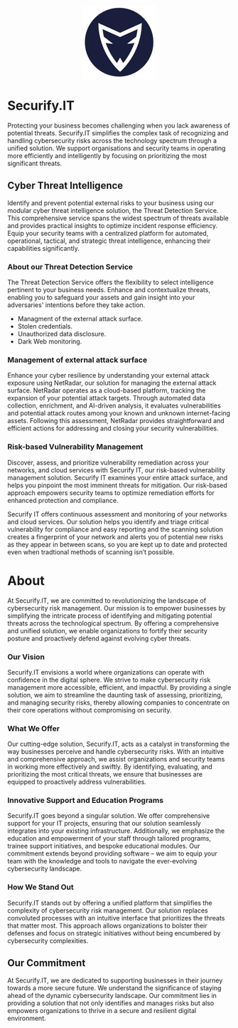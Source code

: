 <center><img src="/img/securfiy.it-logo.png" alt="Securify.IT" border="0"  /></a></center>


# Securify.IT
Protecting your business becomes challenging when you lack awareness of potential threats. Securify.IT simplifies the complex task of recognizing and handling cybersecurity risks across the technology spectrum through a unified solution. We support organisations and security teams in operating more efficiently and intelligently by focusing on prioritizing the most significant threats.

## Cyber Threat Intelligence 
Identify and prevent potential external risks to your business using our modular cyber threat intelligence solution, the Threat Detection Service. This comprehensive service spans the widest spectrum of threats available and provides practical insights to optimize incident response efficiency. Equip your security teams with a centralized platform for automated, operational, tactical, and strategic threat intelligence, enhancing their capabilities significantly.

### About our Threat Detection Service
The Threat Detection Service offers the flexibility to select intelligence pertinent to your business needs. Enhance and contextualize threats, enabling you to safeguard your assets and gain insight into your adversaries' intentions before they take action.

* Managment of the external attack surface.
* Stolen credentials.
* Unauthorized data disclosure.
* Dark Web monitoring.

 ### Management of external attack surface
Enhance your cyber resilience by understanding your external attack exposure using NetRadar, our solution for managing the external attack surface. NetRadar operates as a cloud-based platform, tracking the expansion of your potential attack targets. Through automated data collection, enrichment, and AI-driven analysis, it evaluates vulnerabilities and potential attack routes among your known and unknown internet-facing assets. Following this assessment, NetRadar provides straightforward and efficient actions for addressing and closing your security vulnerabilities.
 
### Risk-based Vulnerability Management 
Discover, assess, and prioritize vulnerability remediation across your networks, and cloud services with Securify IT, our risk-based vulnerability management solution. Securify IT examines your entire attack surface, and helps you pinpoint the most imminent threats for mitigation. Our risk-based approach empowers security teams to optimize remediation efforts for enhanced protection and compliance.

Securify IT offers continuous assessment and monitoring of your networks and cloud services. Our solution helps you identify and triage critical vulnerability for compliance and easy reporting and the scanning solution creates a fingerprint of your network and alerts you of potential new risks as they appear in between scans, so you are kept up to date and protected even when tradtional methods of scanning isn’t possible.

# About
At Securify.IT, we are committed to revolutionizing the landscape of cybersecurity risk management. Our mission is to empower businesses by simplifying the intricate process of identifying and mitigating potential threats across the technological spectrum. By offering a comprehensive and unified solution, we enable organizations to fortify their security posture and proactively defend against evolving cyber threats.

### Our Vision
Securify.IT envisions a world where organizations can operate with confidence in the digital sphere. We strive to make cybersecurity risk management more accessible, efficient, and impactful. By providing a single solution, we aim to streamline the daunting task of assessing, prioritizing, and managing security risks, thereby allowing companies to concentrate on their core operations without compromising on security.

### What We Offer
Our cutting-edge solution, Securify.IT, acts as a catalyst in transforming the way businesses perceive and handle cybersecurity risks. With an intuitive and comprehensive approach, we assist organizations and security teams in working more effectively and swiftly. By identifying, evaluating, and prioritizing the most critical threats, we ensure that businesses are equipped to proactively address vulnerabilities.

### Innovative Support and Education Programs

Securify.IT goes beyond a singular solution. We offer comprehensive support for your IT projects, ensuring that our solution seamlessly integrates into your existing infrastructure. Additionally, we emphasize the education and empowerment of your staff through tailored programs, trainee support initiatives, and bespoke educational modules. Our commitment extends beyond providing software – we aim to equip your team with the knowledge and tools to navigate the ever-evolving cybersecurity landscape.

### How We Stand Out

Securify.IT stands out by offering a unified platform that simplifies the complexity of cybersecurity risk management. Our solution replaces convoluted processes with an intuitive interface that prioritizes the threats that matter most. This approach allows organizations to bolster their defenses and focus on strategic initiatives without being encumbered by cybersecurity complexities.

## Our Commitment
At Securify.IT, we are dedicated to supporting businesses in their journey towards a more secure future. We understand the significance of staying ahead of the dynamic cybersecurity landscape. Our commitment lies in providing a solution that not only identifies and manages risks but also empowers organizations to thrive in a secure and resilient digital environment.
